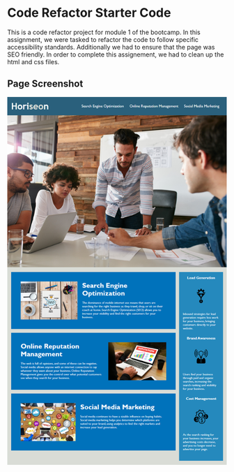 # Code Refactor Starter Code
This is a code refactor project for module 1 of the bootcamp. In this assignment, we were tasked to refactor the code to follow specific accessibility standards. Additionally we had to ensure that the page was SEO friendly. In order to complete this assignement, we had to clean up the html and css files.

## Page Screenshot
![project-screenshot](Develop/assets/images/01-html-css-git-homework-demo.png)